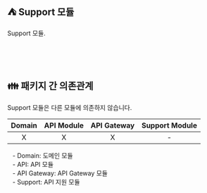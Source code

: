 ## ⛺️ Support 모듈

Support 모듈.

<br/><br/><br/>

## 👪 패키지 간 의존관계

Support 모듈은 다른 모듈에 의존하지 않습니다.

| Domain | API Module | API Gateway | Support Module |
|:------:|:----------:|:-----------:|:--------------:|
|   X    |     X      |      X      |       -        |

&nbsp;&nbsp; - Domain: 도메인 모듈 <br/>
&nbsp;&nbsp; - API: API 모듈 <br/>
&nbsp;&nbsp; - API Gateway: API Gateway 모듈 <br/>
&nbsp;&nbsp; - Support: API 지원 모듈 <br/>

<br/>
